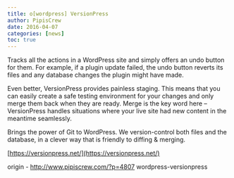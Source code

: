 ```yaml
---
title: o[wordpress] VersionPress
author: PipisCrew
date: 2016-04-07
categories: [news]
toc: true
---
```


Tracks all the actions in a WordPress site and simply offers an undo button for them. For example, if a plugin update failed, the undo button reverts its files and any database changes the plugin might have made.

Even better, VersionPress provides painless staging. This means that you can easily create a safe testing environment for your changes and only merge them back when they are ready. Merge is the key word here – VersionPress handles situations where your live site had new content in the meantime seamlessly.

Brings the power of Git to WordPress. We version-control both files and the database, in a clever way that is friendly to diffing & merging.

[https://versionpress.net/](https://versionpress.net/)

origin - http://www.pipiscrew.com/?p=4807 wordpress-versionpress